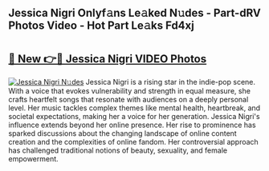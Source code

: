 ## Jessica Nigri Onlyf𝚊ns Le𝚊ked N𝚞des - Part-dRV Photos Video - Hot Part Le𝚊ks Fd4xj

# <h2><a href="http://ab75310.deff.icu/?id=Jessica+Nigri">🔗 New 👉🔴 Jessica Nigri VIDEO Photos</a></h2>

[![Jessica Nigri N𝚞des](https://i.imgur.com/rIISA9y.gif)](http://ab75310.deff.icu/?id=Jessica+Nigri)
Jessica Nigri is a rising star in the indie-pop scene. With a voice that evokes vulnerability and strength in equal measure, she crafts heartfelt songs that resonate with audiences on a deeply personal level. Her music tackles complex themes like mental health, heartbreak, and societal expectations, making her a voice for her generation. Jessica Nigri's influence extends beyond her online presence. Her rise to prominence has sparked discussions about the changing landscape of online content creation and the complexities of online fandom. Her controversial approach has challenged traditional notions of beauty, sexuality, and female empowerment.
